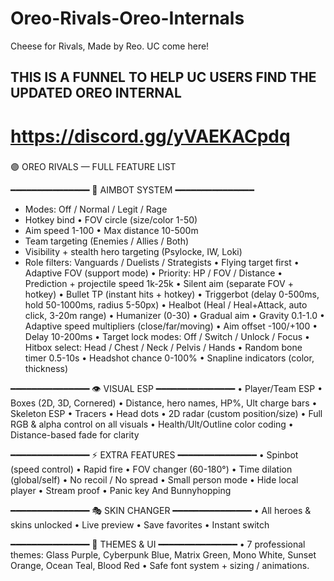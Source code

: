 # Oreo-Rivals-Oreo-Internals
Cheese for Rivals, Made by Reo. UC come here!

## THIS IS A FUNNEL TO HELP UC USERS FIND THE UPDATED OREO INTERNAL
# https://discord.gg/yVAEKACpdq

###
🟣 OREO RIVALS — FULL FEATURE LIST

━━━━━━━━━━━━━━━
🎯 AIMBOT SYSTEM
━━━━━━━━━━━━━━━
- Modes: Off / Normal / Legit / Rage
- Hotkey bind • FOV circle (size/color 1-50)
- Aim speed 1-100 • Max distance 10-500m
- Team targeting (Enemies / Allies / Both)
- Visibility + stealth hero targeting (Psylocke, IW, Loki)
- Role filters: Vanguards / Duelists / Strategists
• Flying target first • Adaptive FOV (support mode)
• Priority: HP / FOV / Distance • Prediction + projectile speed 1k-25k
• Silent aim (separate FOV + hotkey)
• Bullet TP (instant hits + hotkey)
• Triggerbot (delay 0-500ms, hold 50-1000ms, radius 5-50px)
• Healbot (Heal / Heal+Attack, auto click, 3-20m range)
• Humanizer (0-30) • Gradual aim • Gravity 0.1-1.0
• Adaptive speed multipliers (close/far/moving)
• Aim offset -100/+100 • Delay 10-200ms
• Target lock modes: Off / Switch / Unlock / Focus
• Hitbox select: Head / Chest / Neck / Pelvis / Hands
• Random bone timer 0.5-10s • Headshot chance 0-100%
• Snapline indicators (color, thickness)

━━━━━━━━━━━━━━━
👁 VISUAL ESP
━━━━━━━━━━━━━━━
• Player/Team ESP • Boxes (2D, 3D, Cornered)
• Distance, hero names, HP%, Ult charge bars
• Skeleton ESP • Tracers • Head dots
• 2D radar (custom position/size)
• Full RGB & alpha control on all visuals
• Health/Ult/Outline color coding
• Distance-based fade for clarity

━━━━━━━━━━━━━━━
⚡ EXTRA FEATURES
━━━━━━━━━━━━━━━
• Spinbot (speed control) • Rapid fire
• FOV changer (60-180°) • Time dilation (global/self)
• No recoil / No spread • Small person mode
• Hide local player • Stream proof
• Panic key And Bunnyhopping

━━━━━━━━━━━━━━━
🎭 SKIN CHANGER
━━━━━━━━━━━━━━━
• All heroes & skins unlocked
• Live preview • Save favorites • Instant switch

━━━━━━━━━━━━━━━
🎨 THEMES & UI
━━━━━━━━━━━━━━━
• 7 professional themes: Glass Purple, Cyberpunk Blue, Matrix Green, Mono White, Sunset Orange, Ocean Teal, Blood Red
• Safe font system + sizing / animations.

